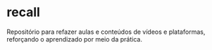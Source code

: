 # recall
Repositório para refazer aulas e conteúdos de vídeos e plataformas, reforçando o aprendizado por meio da prática.
